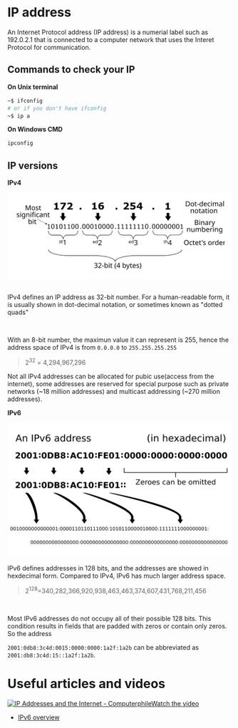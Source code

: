 # IP address

An Internet Protocol address (IP address) is a numerial label such as 192.0.2.1 that is connected to a computer network that uses the Interet Protocol for communication.

## Commands to check your IP

**On Unix terminal**

```bash
~$ ifconfig
# or if you don't have ifconfig
~$ ip a
```

**On Windows CMD**

```cmd
ipconfig
```

## IP versions

**IPv4**
<div style="background-color:white;padding:1rem">
<img src="./assets/ip-address/IPv4_structure.svg" alt="IPv4 structure"/>
</div>

<br/>

IPv4 defines an IP address as 32-bit number. For a human-readable form, it is usually shown in dot-decimal notation, or sometimes known as "dotted quads"

<br />

With an 8-bit number, the maximun value it can represent is 255, hence the address space of IPv4 is from `0.0.0.0` to `255.255.255.255`

> 2<sup>32</sup> = 4,294,967,296

Not all IPv4 addresses can be allocated for pubic use(access from the internet), some addresses are reserved for special purpose such as private networks (~18 million addresses) and multicast addressing (~270 million addresses).

**IPv6**
<div style="background-color:white;">
<img src="./assets/ip-address/IPv6_structure.svg" alt="IPv6 structure"/>
</div>
<br/>
IPv6 defines addresses in 128 bits, and the addresses are showed in hexdecimal form. Compared to IPv4, IPv6 has much larger address space.<br/>


> 2<sup>128</sup>=340,282,366,920,938,463,463,374,607,431,768,211,456

<br/>

Most IPv6 addresses do not occupy all of their possible 128 bits. This condition results in fields that are padded with zeros or contain only zeros. So the address

`2001:0db8:3c4d:0015:0000:0000:1a2f:1a2b`
can be abbreviated as
`2001:db8:3c4d:15::1a2f:1a2b`.

# Useful articles and videos

<a href="https://www.youtube.com/watch?v=L6bDA5FK6gs" target="_blank">
 <img src="https://img.youtube.com/vi/L6bDA5FK6gs/0.jpg" alt="IP Addresses and the Internet - ComputerphileWatch the video" />
</a>

* [IPv6 overview](https://docs.oracle.com/cd/E18752_01/html/816-4554/ipv6-overview-10.html)
